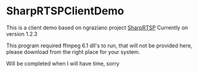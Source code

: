 # SharpRTSPClientDemo

This is a client demo based on ngraziano project [SharpRTSP](https://github.com/ngraziano/SharpRTSP)
Currently on version 1.2.3

This program required ffmpeg 6.1 dll's to run, that will not be provided here, please download from the right place for your system.

Will be completed when I will have time, sorry
